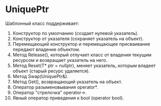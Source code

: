 # UniquePtr
Шаблонный класс поддерживает:
1) Конструктор по умолчанию (создает нулевой указатель).
2) Конструктор от указателя (сохраняет указатель на объект).
3) Перемещающий конструктор и перемещающее присваивание передают владение объектом.
4) Метод Release(), который отлучает класс от владения текущим ресурсом и возвращает указатель на него.
5) Метод Reset(T* ptr = nullptr), меняет указатель, которым владеет объект (старый ресурс удаляется).
6) Метод Swap(UniquePtr&).
7) Метод Get(), возвращающий указатель на объект.
8) Оператор разыменовывания operator*.
9) Оператор "стрелочка" operator->.
10) Явный оператор приведения к bool (operator bool).
